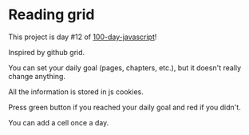 # Reading grid

This project is day #12 of <a href="https://github.com/grigoryan-m/100-day-javascript">100-day-javascript</a>!

Inspired by github grid.

You can set your daily goal (pages, chapters, etc.), but it doesn't really change anything.

All the information is stored in js cookies.

Press green button if you reached your daily goal and red if you didn't.

You can add a cell once a day.
